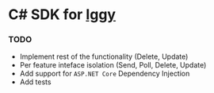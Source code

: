 # C# SDK for [Iggy](https://github.com/spetz/iggy)


### TODO 
- Implement rest of the functionality (Delete, Update)
- Per feature inteface isolation (Send, Poll, Delete, Update)
- Add support for `ASP.NET Core` Dependency Injection
- Add tests


